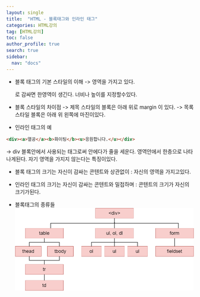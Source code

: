 ```yaml
---
layout: single
title:  "HTML - 블록태그와 인라인 태그"
categories: HTML강의
tag: [HTML강의]
toc: false
author_profile: true
search: true
sidebar:
  nav: "docs"
---
```


- 블록 태그의 기본 스타일의 이해
 -> 영역을 가지고 있다. <div></div > 로 감싸면 한영역이 생긴다. 너비나 높이를 지정할수있다.

- 블록 스타일의 차이점
 -> 제목 스타일의 블록은 아래 위로 margin 이 있다. 
 -> 목록 스타일 블록은 아래 위 왼쪽에 마진이있다. 


- 인라인 태그의 예
```html
<div><a>열공</a><b>화이팅</b><u>응원합니다.</u></div>
```
-> div 블록안에서 사용되는 태그로써 안에다가 줄을 세운다. 영역안에서 한층으로 나타나게된다.
    자기 영역을 가지지 않는다는 특징이있다.


- 블록 태그의 크기는 자신이 감싸는 콘텐트와 상관없이 : 자신의 영역을 가지고있다.
- 인라인 태그의 크기는 자신이 감싸는 콘텐트와 밀접하며 : 콘텐트의 크기가 자신의 크기가된다.


- 블록태그의 종류들
![블록태그](/assets/images/블록태그.png)
